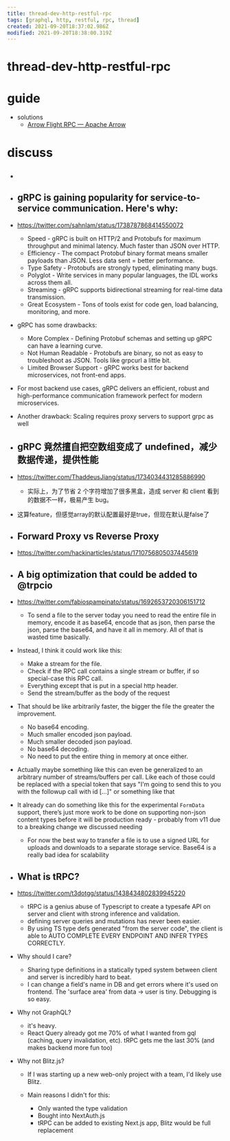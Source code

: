 ```yaml
---
title: thread-dev-http-restful-rpc
tags: [graphql, http, restful, rpc, thread]
created: 2021-09-20T18:37:02.986Z
modified: 2021-09-20T18:38:00.319Z
---
```


# thread-dev-http-restful-rpc

# guide

- solutions
  - [Arrow Flight RPC — Apache Arrow](https://arrow.apache.org/docs/format/Flight.html)
# discuss
- ## 

- ## gRPC is gaining popularity for service-to-service communication. Here's why:
- https://twitter.com/sahnlam/status/1738787868414550072
  - Speed - gRPC is built on HTTP/2 and Protobufs for maximum throughput and minimal latency. Much faster than JSON over HTTP.
  - Efficiency - The compact Protobuf binary format means smaller payloads than JSON. Less data sent = better performance.
  - Type Safety - Protobufs are strongly typed, eliminating many bugs.
  - Polyglot - Write services in many popular languages, the IDL works across them all.
  - Streaming - gRPC supports bidirectional streaming for real-time data transmission.
  - Great Ecosystem - Tons of tools exist for code gen, load balancing, monitoring, and more.
- gRPC has some drawbacks:
  - More Complex - Defining Protobuf schemas and setting up gRPC can have a learning curve.
  - Not Human Readable - Protobufs are binary, so not as easy to troubleshoot as JSON. Tools like grpcurl a little bit.
  - Limited Browser Support - gRPC works best for backend microservices, not front-end apps.
- For most backend use cases, gRPC delivers an efficient, robust and high-performance communication framework perfect for modern microservices.

- Another drawback: Scaling requires proxy servers to support grpc as well

- ## gRPC 竟然擅自把空数组变成了 undefined，减少数据传递，提供性能
- https://twitter.com/ThaddeusJiang/status/1734034431285886990
  - 实际上，为了节省 2 个字符增加了很多黑盒，造成 server 和 client 看到的数据不一样，极易产生 bug。
- 这算feature，但感觉array的默认配置最好是true，但现在默认是false了

- ## Forward Proxy vs Reverse Proxy
- https://twitter.com/hackinarticles/status/1710756805037445619

- ## A big optimization that could be added to @trpcio
- https://twitter.com/fabiospampinato/status/1692653720306151712
  - To send a file to the server today you need to read the entire file in memory, encode it as base64, encode that as json, then parse the json, parse the base64, and have it all in memory. All of that is wasted time basically.

- Instead, I think it could work like this:
  - Make a stream for the file.
  - Check if the RPC call contains a single stream or buffer, if so special-case this RPC call.
  - Everything except that is put in a special http header.
  - Send the stream/buffer as the body of the request

- That should be like arbitrarily faster, the bigger the file the greater the improvement.
  - No base64 encoding.
  - Much smaller encoded json payload.
  - Much smaller decoded json payload.
  - No base64 decoding.
  - No need to put the entire thing in memory at once either.

- Actually maybe something like this can even be generalized to an arbitrary number of streams/buffers per call. Like each of those could be replaced with a special token that says "I'm going to send this to you with the followup call with id [...]" or something like that 

- It already can do something like this for the experimental `FormData` support, there’s just more work to be done on supporting non-json content types before it will be production ready - probably from v11 due to a breaking change we discussed needing
  - For now the best way to transfer a file is to use a signed URL for uploads and downloads to a separate storage service. Base64 is a really bad idea for scalability

- ## What is tRPC?
- https://twitter.com/t3dotgg/status/1438434802839945220
  - tRPC is a genius abuse of Typescript to create a typesafe API on server and client with strong inference and validation.
  - defining server queries and mutations has never been easier.
  - By using TS type defs generated "from the server code", the client is able to AUTO COMPLETE EVERY ENDPOINT AND INFER TYPES CORRECTLY.
- Why should I care?
  - Sharing type definitions in a statically typed system between client and server is incredibly hard to beat.
  - I can change a field's name in DB and get errors where it's used on frontend. The 'surface area' from data -> user is tiny. Debugging is so easy.
- Why not GraphQL?
  - it's heavy.
  - React Query already got me 70% of what I wanted from gql (caching, query invalidation, etc). tRPC gets me the last 30% (and makes backend more fun too)
- Why not Blitz.js?
  - If I was starting up a new web-only project with a team, I'd likely use Blitz. 
  - Main reasons I didn't for this:

    - Only wanted the type validation
    - Bought into NextAuth.js
    - tRPC can be added to existing Next.js app, Blitz would be full replacement
